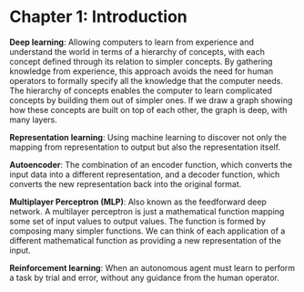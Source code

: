 # Chapter 1: Introduction

**Deep learning**: Allowing computers to learn from experience and understand the world in terms of a hierarchy of concepts, with each concept defined through its relation to simpler concepts. By gathering knowledge from experience, this approach avoids the need for human operators to formally specify all the knowledge that the computer needs. The hierarchy of concepts enables the computer to learn complicated concepts by building them out of simpler ones. If we draw a graph showing how these concepts are built on top of each other, the graph is deep, with many layers.

**Representation learning**: Using machine learning to discover not only the mapping from representation to output but also the representation itself.

**Autoencoder**: The combination of an encoder function, which converts the input data into a different representation, and a decoder function, which converts the new representation back into the original format.

**Multiplayer Perceptron (MLP)**: Also known as the feedforward deep network. A multilayer perceptron is just a mathematical function mapping some set of input values to output values. The function is formed by composing many simpler functions. We can think of each application of a different mathematical function as providing a new representation of the input.

**Reinforcement learning**: When an autonomous agent must learn to perform a task by trial and error, without any guidance from the human operator.
